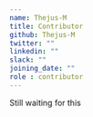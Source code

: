 ```yaml
---
name: Thejus-M
title: Contributor
github: Thejus-M
twitter: ""
linkedin: ""
slack: ""
joining_date: ""
role : contributor
---
```


Still waiting for this
